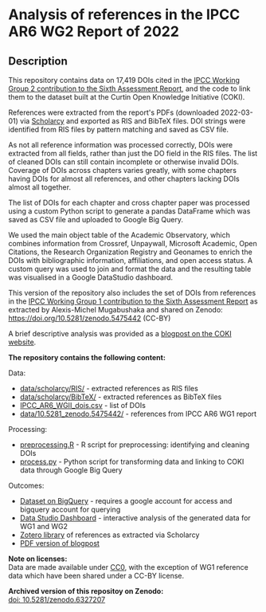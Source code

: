 # Analysis of references in the IPCC AR6 WG2 Report of 2022

## Description
This repository contains data on 17,419 DOIs cited in the [IPCC Working Group 2 contribution to the Sixth Assessment Report](https://www.ipcc.ch/report/ar6/wg2/), and the code to link them to the dataset built at the Curtin Open Knowledge Initiative (COKI).

References were extracted from the report's PDFs (downloaded 2022-03-01) via [Scholarcy](https://www.scholarcy.com/) and exported as RIS and BibTeX files. DOI strings were identified from RIS files by pattern matching and saved as CSV file. 

As not all reference information was processed correctly, DOIs were extracted from all fields, rather than just the DO field in the RIS files. The list of cleaned DOIs can still contain incomplete or otherwise invalid DOIs. Coverage of DOIs across chapters varies greatly, with some chapters having DOIs for almost all references, and other chapters lacking DOIs almost all together.

The list of DOIs for each chapter and cross chapter paper was processed using a custom Python script to generate a pandas DataFrame which was saved as CSV file and uploaded to Google Big Query.

We used the main object table of the Academic Observatory, which combines information from Crossref, Unpaywall, Microsoft Academic, Open Citations, the Research Organization Registry and Geonames to enrich the DOIs with bibliographic information, affiliations, and open access status. A custom query was used to join and format the data and the resulting table was visualised in a Google DataStudio dashboard.

This version of the repository also includes the set of DOIs from references in the [IPCC Working Group 1 contribution to the Sixth Assessment Report](https://www.ipcc.ch/report/ar6/wg1/) as extracted by Alexis-Michel Mugabushaka and shared on Zenodo: https://doi.org/10.5281/zenodo.5475442 (CC-BY)

A brief descriptive analysis was provided as a [blogpost on the COKI website](https://openknowledge.community/tracking-climate-change-openaccess/). 


**The repository contains the following content:**

Data:  
- [data/scholarcy/RIS/](data/scholarcy/RIS/) - extracted references as RIS files  
- [data/scholarcy/BibTeX/](data/scholarcy/BibTex/)  - extracted references as BibTeX files  
- [IPCC_AR6_WGII_dois.csv](data/IPCC_AR6_WGII_dois.csv) - list of DOIs  
- [data/10.5281_zenodo.5475442/](data/10.5281_zenodo.5475442) - references from IPCC AR6 WG1 report

Processing:  
- [preprocessing.R](preprocessing.R) - R script for preprocessing: identifying and cleaning DOIs  
- [process.py](process.py) - Python script for transforming data and linking to COKI data through Google Big Query

Outcomes:  
- [Dataset on BigQuery](https://console.cloud.google.com/bigquery?project=utrecht-university&ws=!1m23!1m3!8m2!1s145441926252!2sd59dfac7972a45f8a2f5ee4ac866c34d!1m4!4m3!1sacademic-observatory!2sobservatory!3sdoi20220226!1m4!4m3!1sutrecht-university!2sipcc_ar6!3sdoi_table!1m3!3m2!1sutrecht-university!2sipcc_ar6!1m4!4m3!1sutrecht-university!2sipcc_ar6!3sipcc_ar6_dois&d=ipcc_ar6&p=utrecht-university&page=table&t=doi_table&pli=1&authuser=1) - requires a google account for access and bigquery account for querying  
- [Data Studio Dashboard](https://datastudio.google.com/s/vZN2zLr9wS4) - interactive analysis of the generated data for WG1 and WG2  
- [Zotero library](https://www.zotero.org/groups/4614109) of references as extracted via Scholarcy  
- [PDF version of blogpost](IPCC%20AR6.pdf)


**Note on licenses:**   
Data are made available under [CC0](https://creativecommons.org/publicdomain/zero/1.0/), with the exception of WG1 reference data which have been shared under a CC-BY license.

**Archived version of this repositoy on Zenodo:**  
[doi: 10.5281/zenodo.6327207](https:/doi.org/10.5281/zenodo.6327207)



